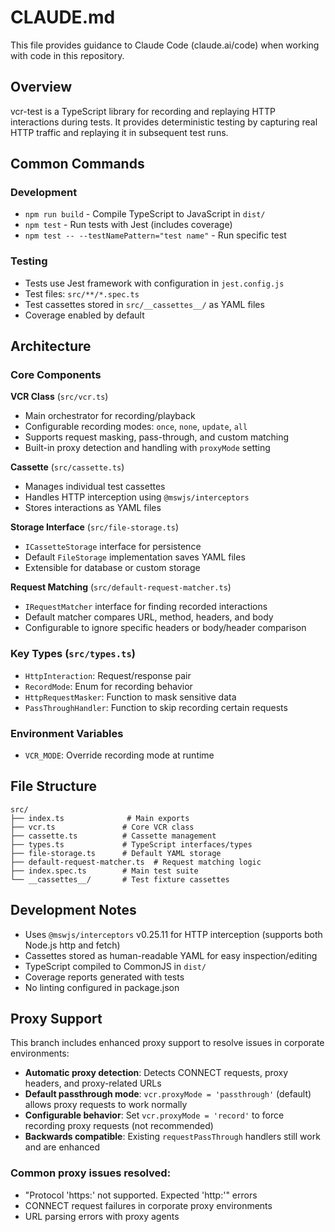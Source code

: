 # CLAUDE.md

This file provides guidance to Claude Code (claude.ai/code) when working with code in this repository.

## Overview

vcr-test is a TypeScript library for recording and replaying HTTP interactions during tests. It provides deterministic testing by capturing real HTTP traffic and replaying it in subsequent test runs.

## Common Commands

### Development
- `npm run build` - Compile TypeScript to JavaScript in `dist/`
- `npm test` - Run tests with Jest (includes coverage)
- `npm test -- --testNamePattern="test name"` - Run specific test

### Testing
- Tests use Jest framework with configuration in `jest.config.js`
- Test files: `src/**/*.spec.ts`
- Test cassettes stored in `src/__cassettes__/` as YAML files
- Coverage enabled by default

## Architecture

### Core Components

**VCR Class** (`src/vcr.ts`)
- Main orchestrator for recording/playback
- Configurable recording modes: `once`, `none`, `update`, `all`
- Supports request masking, pass-through, and custom matching
- Built-in proxy detection and handling with `proxyMode` setting

**Cassette** (`src/cassette.ts`)
- Manages individual test cassettes
- Handles HTTP interception using `@mswjs/interceptors`
- Stores interactions as YAML files

**Storage Interface** (`src/file-storage.ts`)
- `ICassetteStorage` interface for persistence
- Default `FileStorage` implementation saves YAML files
- Extensible for database or custom storage

**Request Matching** (`src/default-request-matcher.ts`)
- `IRequestMatcher` interface for finding recorded interactions
- Default matcher compares URL, method, headers, and body
- Configurable to ignore specific headers or body/header comparison

### Key Types (`src/types.ts`)
- `HttpInteraction`: Request/response pair
- `RecordMode`: Enum for recording behavior
- `HttpRequestMasker`: Function to mask sensitive data
- `PassThroughHandler`: Function to skip recording certain requests

### Environment Variables
- `VCR_MODE`: Override recording mode at runtime

## File Structure

```
src/
├── index.ts              # Main exports
├── vcr.ts               # Core VCR class
├── cassette.ts          # Cassette management
├── types.ts             # TypeScript interfaces/types
├── file-storage.ts      # Default YAML storage
├── default-request-matcher.ts  # Request matching logic
├── index.spec.ts        # Main test suite
└── __cassettes__/       # Test fixture cassettes
```

## Development Notes

- Uses `@mswjs/interceptors` v0.25.11 for HTTP interception (supports both Node.js http and fetch)
- Cassettes stored as human-readable YAML for easy inspection/editing
- TypeScript compiled to CommonJS in `dist/`
- Coverage reports generated with tests
- No linting configured in package.json

## Proxy Support

This branch includes enhanced proxy support to resolve issues in corporate environments:

- **Automatic proxy detection**: Detects CONNECT requests, proxy headers, and proxy-related URLs
- **Default passthrough mode**: `vcr.proxyMode = 'passthrough'` (default) allows proxy requests to work normally
- **Configurable behavior**: Set `vcr.proxyMode = 'record'` to force recording proxy requests (not recommended)
- **Backwards compatible**: Existing `requestPassThrough` handlers still work and are enhanced

### Common proxy issues resolved:
- "Protocol 'https:' not supported. Expected 'http:'" errors
- CONNECT request failures in corporate proxy environments
- URL parsing errors with proxy agents
